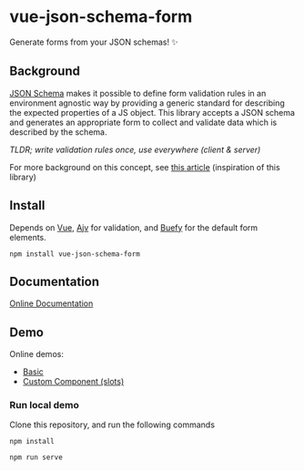 # vue-json-schema-form
Generate forms from your JSON schemas! :sparkles:

## Background
[JSON Schema](https://json-schema.org/) makes it possible to define form validation rules in an environment agnostic way by providing a generic standard for describing the expected properties of a JS object. This library accepts a JSON schema and generates an appropriate form to collect and validate data which is described by the schema.

_TLDR; write validation rules once, use everywhere (client & server)_

For more background on this concept, see [this article](https://blog.apisyouwonthate.com/the-many-amazing-uses-of-json-schema-client-side-validation-c78a11fbde45) (inspiration of this library)

## Install

Depends on [Vue](https://vuejs.org), [Ajv](https://ajv.js.org) for validation, and  [Buefy](https://github.com/buefy/buefy) for the default form elements.
```
npm install vue-json-schema-form
```

## Documentation

[Online Documentation](https://crickford.github.io/vue-json-schema-form/)

## Demo
Online demos:
- [Basic](https://codepen.io/crickford/pen/vQmKqY)
- [Custom Component (slots)](https://codepen.io/crickford/pen/ZmJqwd/)

### Run local demo

Clone this repository, and run the following commands
```
npm install
```
```
npm run serve
```

